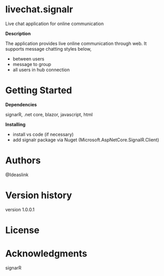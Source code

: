 # __livechat.signalr__

Live chat application for online communication

**Description**

The application provides live online communication through web. It supports message chatting styles below,

- between users
- message to group
- all users in hub connection

# __Getting Started__

__Dependencies__
  
signarR, .net core, blazor, javascript, html
  
__Installing__

- install vs code (if necessary)
- add signalr package via Nuget (Microsoft.AspNetCore.SignalR.Client)

# __Authors__

@Ideaslink

# __Version history__

version 1.0.0.1

# __License__


# __Acknowledgments__

signarR

